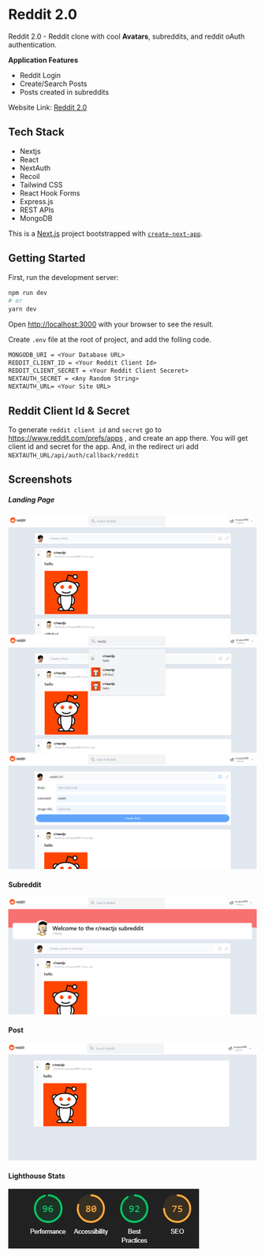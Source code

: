 # Reddit 2.0

Reddit 2.0 - Reddit clone with cool **Avatars**, subreddits, and reddit oAuth authentication.

**Application Features**  
* Reddit Login
* Create/Search Posts
* Posts created in subreddits

Website Link: [Reddit 2.0](https://reddit-2-0-six.vercel.app)

## Tech Stack
* Nextjs
* React
* NextAuth
* Recoil
* Tailwind CSS
* React Hook Forms
* Express.js
* REST APIs
* MongoDB

This is a [Next.js](https://nextjs.org/) project bootstrapped with [`create-next-app`](https://github.com/vercel/next.js/tree/canary/packages/create-next-app).

## Getting Started

First, run the development server:

```bash
npm run dev
# or
yarn dev
```

Open [http://localhost:3000](http://localhost:3000) with your browser to see the result.

Create `.env` file at the root of project, and add the folling code.

```
MONGODB_URI = <Your Database URL>
REDDIT_CLIENT_ID = <Your Reddit Client Id>
REDDIT_CLIENT_SECRET = <Your Reddit Client Seceret>
NEXTAUTH_SECRET = <Any Random String>
NEXTAUTH_URL= <Your Site URL>
```

## Reddit Client Id & Secret
To generate `reddit client id` and `secret` go to https://www.reddit.com/prefs/apps , and create an app there.
You will get client id and secret for the app. And, in the redirect uri add `NEXTAUTH_URL/api/auth/callback/reddit`

## Screenshots

##### Landing Page
<img src="md_img/landing.png">
<img src="md_img/landing1.png"> 
<img src="md_img/landing2.png"> 

#### Subreddit
<img src="md_img/subreddit.png"> 

#### Post
<img src="md_img/post.png">
 

#### Lighthouse Stats
<img src="md_img/stats.jpg">